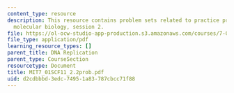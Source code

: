 ```yaml
---
content_type: resource
description: This resource contains problem sets related to practice problems for
  molecular biology, session 2.
file: https://ol-ocw-studio-app-production.s3.amazonaws.com/courses/7-01sc-fundamentals-of-biology-fall-2011/d2cdbbbd3edc74951a83787cbcc71f88_MIT7_01SCF11_2.2prob.pdf
file_type: application/pdf
learning_resource_types: []
parent_title: DNA Replication
parent_type: CourseSection
resourcetype: Document
title: MIT7_01SCF11_2.2prob.pdf
uid: d2cdbbbd-3edc-7495-1a83-787cbcc71f88
---
```

